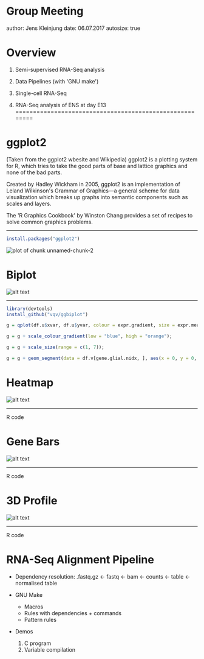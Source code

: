Group Meeting
========================================================
author: Jens Kleinjung
date: 06.07.2017
autosize: true


Overview
========================================================
1. Semi-supervised RNA-Seq analysis
2. Data Pipelines (with 'GNU make')
3. Single-cell RNA-Seq


1. RNA-Seq analysis of ENS at day E13
========================================================



ggplot2
========================================================
(Taken from the ggplot2 wbesite and Wikipedia)
ggplot2 is a plotting system for R,
which tries to take the good parts of base and lattice graphics
and none of the bad parts.

Created by Hadley Wickham in 2005, ggplot2 is an implementation of
Leland Wilkinson's Grammar of Graphics—a general scheme for data visualization
which breaks up graphs into semantic components such as scales and layers.

The 'R Graphics Cookbook' by Winston Chang provides a set of recipes
to solve common graphics problems.
***

```r
install.packages("ggplot2")
```
![plot of chunk unnamed-chunk-2](Rtalk.R-figure/unnamed-chunk-2-1.png)

Biplot
========================================================
![alt text](biplot_semisuperv.png)
***

```r
library(devtools)
install_github("vqv/ggbiplot")

g = qplot(df.u$xvar, df.u$yvar, colour = expr.gradient, size = expr.mean, xlab = u.axis.labs[1], ylab = u.axis.labs[2]);

g = g + scale_colour_gradient(low = "blue", high = "orange"); 

g = g + scale_size(range = c(1, 7));

g = g + geom_segment(data = df.v[gene.glial.nidx, ], aes(x = 0, y = 0, xend = xvar, yend = yvar, size = 1), ...
```


Heatmap
========================================================
![alt text](heatmap_key.png)
***
R code


Gene Bars
========================================================
![alt text](Gbars.Tubb3.cutoff.png)
***
R code


3D Profile
========================================================
![alt text](bifurk_3d_box.png)
***
R code


RNA-Seq Alignment Pipeline
========================================================
- Dependency resolution: .fastq.gz <- fastq <- bam <- counts <- table <- normalised table
- GNU Make
    * Macros
    * Rules with dependencies + commands
    * Pattern rules

- Demos
    1. C program
    2. Variable compilation




